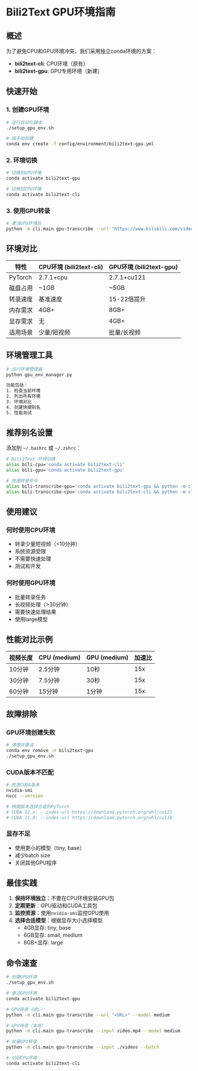 # Bili2Text GPU环境指南

## 概述

为了避免CPU和GPU环境冲突，我们采用独立conda环境的方案：
- **bili2text-cli**: CPU环境（原有）
- **bili2text-gpu**: GPU专用环境（新建）

## 快速开始

### 1. 创建GPU环境

```bash
# 运行自动化脚本
./setup_gpu_env.sh

# 或手动创建
conda env create -f config/environment/bili2text-gpu.yml
```

### 2. 环境切换

```bash
# 切换到GPU环境
conda activate bili2text-gpu

# 切换回CPU环境
conda activate bili2text-cli
```

### 3. 使用GPU转录

```bash
# 激活GPU环境后
python -m cli.main gpu-transcribe --url "https://www.bilibili.com/video/BV1234567890" --model large
```

## 环境对比

| 特性 | CPU环境 (bili2text-cli) | GPU环境 (bili2text-gpu) |
|------|------------------------|-------------------------|
| PyTorch | 2.7.1+cpu | 2.7.1+cu121 |
| 磁盘占用 | ~1GB | ~5GB |
| 转录速度 | 基准速度 | 15-22倍提升 |
| 内存需求 | 4GB+ | 8GB+ |
| 显存需求 | 无 | 4GB+ |
| 适用场景 | 少量/短视频 | 批量/长视频 |

## 环境管理工具

```bash
# 运行环境管理器
python gpu_env_manager.py

功能包括：
1. 检查当前环境
2. 列出所有环境  
3. 环境对比
4. 创建快捷别名
5. 性能测试
```

## 推荐别名设置

添加到 `~/.bashrc` 或 `~/.zshrc`：

```bash
# Bili2Text 环境切换
alias bili-cpu='conda activate bili2text-cli'
alias bili-gpu='conda activate bili2text-gpu'

# 快速转录命令
alias bili-transcribe-gpu='conda activate bili2text-gpu && python -m cli.main gpu-transcribe'
alias bili-transcribe-cpu='conda activate bili2text-cli && python -m cli.main transcribe'
```

## 使用建议

### 何时使用CPU环境
- 转录少量短视频（<10分钟）
- 系统资源受限
- 不需要快速处理
- 测试和开发

### 何时使用GPU环境
- 批量转录任务
- 长视频处理（>30分钟）
- 需要快速处理结果
- 使用large模型

## 性能对比示例

| 视频长度 | CPU (medium) | GPU (medium) | 加速比 |
|---------|-------------|--------------|--------|
| 10分钟 | 2.5分钟 | 10秒 | 15x |
| 30分钟 | 7.5分钟 | 30秒 | 15x |
| 60分钟 | 15分钟 | 1分钟 | 15x |

## 故障排除

### GPU环境创建失败
```bash
# 清理并重试
conda env remove -n bili2text-gpu
./setup_gpu_env.sh
```

### CUDA版本不匹配
```bash
# 检查CUDA版本
nvidia-smi
nvcc --version

# 根据版本选择合适的PyTorch
# CUDA 12.x: --index-url https://download.pytorch.org/whl/cu121
# CUDA 11.8: --index-url https://download.pytorch.org/whl/cu118
```

### 显存不足
- 使用更小的模型（tiny, base）
- 减少batch size
- 关闭其他GPU程序

## 最佳实践

1. **保持环境独立**：不要在CPU环境安装GPU包
2. **定期更新**：GPU驱动和CUDA工具包
3. **监控资源**：使用`nvidia-smi`监控GPU使用
4. **选择合适模型**：根据显存大小选择模型
   - 4GB显存: tiny, base
   - 6GB显存: small, medium  
   - 8GB+显存: large

## 命令速查

```bash
# 创建GPU环境
./setup_gpu_env.sh

# 激活GPU环境
conda activate bili2text-gpu

# GPU转录（URL）
python -m cli.main gpu-transcribe --url "<URL>" --model medium

# GPU转录（本地）
python -m cli.main gpu-transcribe --input video.mp4 --model medium

# 批量GPU转录
python -m cli.main gpu-transcribe --input ./videos --batch

# 切回CPU环境
conda activate bili2text-cli
```
